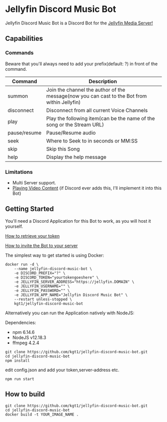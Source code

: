 # Jellyfin Discord Music Bot

Jellyfin Discord Music Bot is a Discord Bot for the [Jellyfin Media Server!](http://github.com/jellyfin/jellyfin)

## Capabilities

### Commands

Beware that you'll always need to add your prefix(default: ?) in front of the command.

Command | Description
------------ | -------------
summon | Join the channel the author of the message(now you can cast to the Bot from within Jellyfin)
disconnect | Disconnect from all current Voice Channels
play | Play the following item(can be the name of the song or the Stream URL)
pause/resume | Pause/Resume audio
seek | Where to Seek to in seconds or MM:SS
skip | Skip this Song
help | Display the help message

### Limitations

- Multi Server support.
- [Playing Video Content](https://support.discord.com/hc/en-us/community/posts/360059238512-Add-Go-Live-support-for-API) (if Discord ever adds this, I'll implement it into this Bot)

## Getting Started
You'll need a Discord Application for this Bot to work, as you will host it yourself.

[How to retrieve your token](https://discordjs.guide/preparations/setting-up-a-bot-application.html#creating-your-bot)

[How to invite the Bot to your server](https://discordjs.guide/preparations/adding-your-bot-to-servers.html#bot-invite-links)


The simplest way to get started is using Docker:

```
docker run -d \
    --name jellyfin-discord-music-bot \
    -e DISCORD_PREFIX="?" \
    -e DISCORD_TOKEN="yourtokengoeshere" \
    -e JELLYFIN_SERVER_ADDRESS="https://jellyfin.DOMAIN" \
    -e JELLYFIN_USERNAME="" \
    -e JELLYFIN_PASSWORD="" \
    -e JELLYFIN_APP_NAME="Jellyfin Discord Music Bot" \
    --restart unless-stopped \
    kgt1/jellyfin-discord-music-bot
```

Alternatively you can run the Application natively with NodeJS:

Dependencies:

- npm 6.14.6
- NodeJS v12.18.3
- ffmpeg 4.2.4
```
git clone https://github.com/kgt1/jellyfin-discord-music-bot.git
cd jellyfin-discord-music-bot
npm install
```
edit config.json and add your token,server-address etc.
```
npm run start
```


## How to build
```
git clone https://github.com/kgt1/jellyfin-discord-music-bot.git
cd jellyfin-discord-music-bot
docker build -t YOUR_IMAGE_NAME .
```
